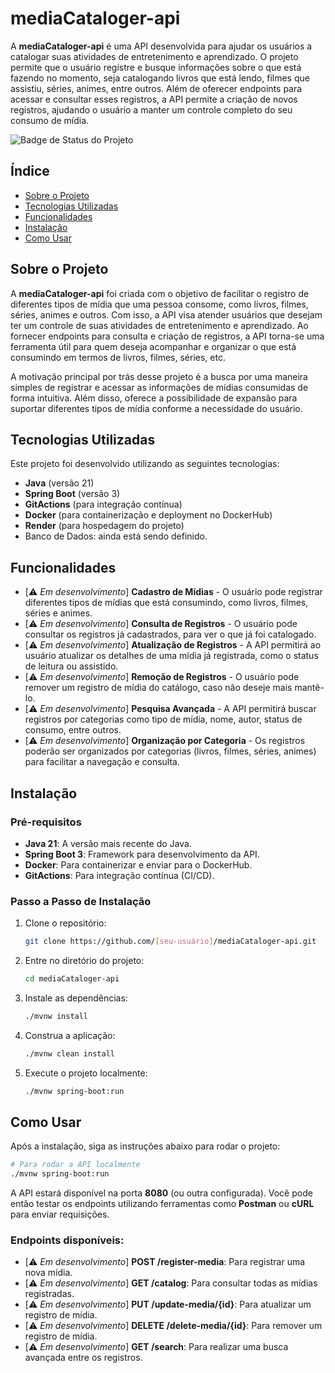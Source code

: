 # mediaCataloger-api

A **mediaCataloger-api** é uma API desenvolvida para ajudar os usuários a catalogar suas atividades de entretenimento e aprendizado. O projeto permite que o usuário registre e busque informações sobre o que está fazendo no momento, seja catalogando livros que está lendo, filmes que assistiu, séries, animes, entre outros. Além de oferecer endpoints para acessar e consultar esses registros, a API permite a criação de novos registros, ajudando o usuário a manter um controle completo do seu consumo de mídia.

![Badge de Status do Projeto](https://img.shields.io/badge/status-ativo-brightgreen)

## Índice

- [Sobre o Projeto](#sobre-o-projeto)
- [Tecnologias Utilizadas](#tecnologias-utilizadas)
- [Funcionalidades](#funcionalidades)
- [Instalação](#instalação)
- [Como Usar](#como-usar)

## Sobre o Projeto

A **mediaCataloger-api** foi criada com o objetivo de facilitar o registro de diferentes tipos de mídia que uma pessoa consome, como livros, filmes, séries, animes e outros. Com isso, a API visa atender usuários que desejam ter um controle de suas atividades de entretenimento e aprendizado. Ao fornecer endpoints para consulta e criação de registros, a API torna-se uma ferramenta útil para quem deseja acompanhar e organizar o que está consumindo em termos de livros, filmes, séries, etc.

A motivação principal por trás desse projeto é a busca por uma maneira simples de registrar e acessar as informações de mídias consumidas de forma intuitiva. Além disso, oferece a possibilidade de expansão para suportar diferentes tipos de mídia conforme a necessidade do usuário.

## Tecnologias Utilizadas

Este projeto foi desenvolvido utilizando as seguintes tecnologias:

- **Java** (versão 21)
- **Spring Boot** (versão 3)
- **GitActions** (para integração contínua)
- **Docker** (para containerização e deployment no DockerHub)
- **Render** (para hospedagem do projeto)
- Banco de Dados: ainda está sendo definido.

## Funcionalidades

- [⚠️ *Em desenvolvimento*] **Cadastro de Mídias** - O usuário pode registrar diferentes tipos de mídias que está consumindo, como livros, filmes, séries e animes.
- [⚠️ *Em desenvolvimento*] **Consulta de Registros** - O usuário pode consultar os registros já cadastrados, para ver o que já foi catalogado.
- [⚠️ *Em desenvolvimento*] **Atualização de Registros** - A API permitirá ao usuário atualizar os detalhes de uma mídia já registrada, como o status de leitura ou assistido.
- [⚠️ *Em desenvolvimento*] **Remoção de Registros** - O usuário pode remover um registro de mídia do catálogo, caso não deseje mais mantê-lo.
- [⚠️ *Em desenvolvimento*] **Pesquisa Avançada** - A API permitirá buscar registros por categorias como tipo de mídia, nome, autor, status de consumo, entre outros.
- [⚠️ *Em desenvolvimento*] **Organização por Categoria** - Os registros poderão ser organizados por categorias (livros, filmes, séries, animes) para facilitar a navegação e consulta.

## Instalação

### Pré-requisitos

- **Java 21**: A versão mais recente do Java.
- **Spring Boot 3**: Framework para desenvolvimento da API.
- **Docker**: Para containerizar e enviar para o DockerHub.
- **GitActions**: Para integração contínua (CI/CD).

### Passo a Passo de Instalação

1. Clone o repositório:
    ```bash
    git clone https://github.com/[seu-usuário]/mediaCataloger-api.git
    ```

2. Entre no diretório do projeto:
    ```bash
    cd mediaCataloger-api
    ```

3. Instale as dependências:
    ```bash
    ./mvnw install
    ```

4. Construa a aplicação:
    ```bash
    ./mvnw clean install
    ```

5. Execute o projeto localmente:
    ```bash
    ./mvnw spring-boot:run
    ```

## Como Usar

Após a instalação, siga as instruções abaixo para rodar o projeto:

```bash
# Para rodar a API localmente
./mvnw spring-boot:run
```
A API estará disponível na porta **8080** (ou outra configurada). Você pode então testar os endpoints utilizando ferramentas como **Postman** ou **cURL** para enviar requisições.

### Endpoints disponíveis:

- [⚠️ *Em desenvolvimento*] **POST /register-media**: Para registrar uma nova mídia.
- [⚠️ *Em desenvolvimento*] **GET /catalog**: Para consultar todas as mídias registradas.
- [⚠️ *Em desenvolvimento*] **PUT /update-media/{id}**: Para atualizar um registro de mídia.
- [⚠️ *Em desenvolvimento*] **DELETE /delete-media/{id}**: Para remover um registro de mídia.
- [⚠️ *Em desenvolvimento*] **GET /search**: Para realizar uma busca avançada entre os registros.
